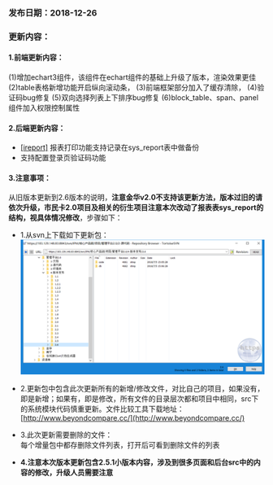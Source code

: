 ### 发布日期：2018-12-26

### 更新内容：

#### 1.前端更新内容：
  (1)增加echart3组件，该组件在echart组件的基础上升级了版本，渲染效果更佳
  (2)table表格新增功能开启纵向滚动条，
  (3)前端框架部分加入了缓存清除，
  (4)验证码bug修复
  (5)双向选择列表上下排序bug修复
  (6)block_table、span、panel组件加入权限控制属性



#### 2.后端更新内容：
* [[ireport]](/kuang-jia-she-zhi/bao-biao-he-da-yin/ireportzheng-he-kai-fa-pdf-bao-biao/dai-ma-kai-fa-shuo-ming.md)
报表打印功能支持记录在sys_report表中做备份
* 支持配置登录页验证码功能



#### 3.注意事项：
 从旧版本更新到2.6版本的说明，**注意金华v2.0不支持该更新方法，版本过旧的请依次升级，市民卡2.0项目及相关的衍生项目注意本次改动了报表表sys_report的结构，视具体情况修改**，步骤如下：
* 1.从svn上下载如下更新包：  
![](/assets/V2.6_1.png)
* 2.更新包中包含此次更新所有的新增/修改文件，对比自己的项目，如果没有，即是新增；如果有，即是修改，所有文件的目录层次都和项目中相同，src下的系统模块代码慎重更新。文件比较工具下载地址：[http://www.beyondcompare.cc/](http://www.beyondcompare.cc/)

* 3.此次更新需要删除的文件：  
  每个增量包中都存删除文件列表，打开后可看到删除文件的列表

* **4.注意本次版本更新包含2.5.1小版本内容，涉及到很多页面和后台src中的内容的修改，升级人员需要注意**

